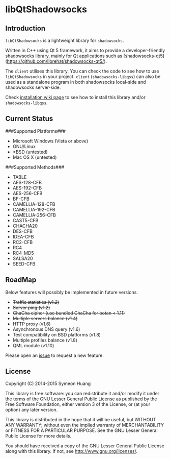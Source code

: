 libQtShadowsocks
================

Introduction
------------

`libQtShadowsocks` is a lightweight library for `shadowsocks`.

Written in C++ using Qt 5 framework, it aims to provide a developer-friendly shadowsocks library, mainly for Qt applications such as [shadowsocks-qt5] (https://github.com/librehat/shadowsocks-qt5/).

The `client` utilises this library. You can check the code to see how to use `libQtShadowsocks` in your project. `client` (`shadowsocks-libqss`) can also be used as a standalone program in both shadowsocks local-side and shadowsocks server-side.

Check [installation wiki page](https://github.com/librehat/libQtShadowsocks/wiki/Installation) to see how to install this library and/or `shadowsocks-libqss`.

Current Status
--------------

###Supported Platforms###

- Microsoft Windows (Vista or above)
- GNU/Linux
- \*BSD (untested)
- Mac OS X (untested)

###Supported Methods###

- TABLE
- AES-128-CFB
- AES-192-CFB
- AES-256-CFB
- BF-CFB
- CAMELLIA-128-CFB
- CAMELLIA-192-CFB
- CAMELLIA-256-CFB
- CAST5-CFB
- CHACHA20
- DES-CFB
- IDEA-CFB
- RC2-CFB
- RC4
- RC4-MD5
- SALSA20
- SEED-CFB

RoadMap
-------

Below features will possibly be implemented in future versions.

- ~~Traffic statistics (v1.2)~~
- ~~Server ping (v1.2)~~
- ~~ChaCha cipher (use bundled ChaCha for botan < 1.11)~~
- ~~Multiple servers balance (v1.4)~~
- HTTP proxy (v1.6)
- Asynchronous DNS query (v1.6)
- Test compatibility on BSD platforms (v1.8)
- Multiple profiles balance (v1.8)
- QML module (v1.10)

Please open an [issue](https://github.com/librehat/libQtShadowsocks/issues) to request a new feature.

License
-------

Copyright (C) 2014-2015 Symeon Huang

This library is free software: you can redistribute it and/or modify
it under the terms of the GNU Lesser General Public License as
published by the Free Software Foundation, either version 3 of the
License, or (at your option) any later version.

This library is distributed in the hope that it will be useful,
but WITHOUT ANY WARRANTY; without even the implied warranty of
MERCHANTABILITY or FITNESS FOR A PARTICULAR PURPOSE.  See the
GNU Lesser General Public License for more details.

You should have received a copy of the GNU Lesser General Public License
along with this library. If not, see <http://www.gnu.org/licenses/>.
